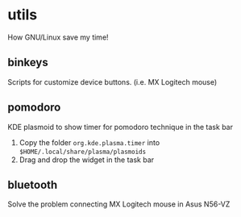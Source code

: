 # utils
How GNU/Linux save my time!

## binkeys
Scripts for customize device buttons. (i.e. MX Logitech mouse)

## pomodoro
KDE plasmoid to show timer for pomodoro technique in the task bar
1. Copy the folder `org.kde.plasma.timer` into `$HOME/.local/share/plasma/plasmoids`
1. Drag and drop the widget in the task bar

## bluetooth
Solve the problem connecting MX Logitech mouse in Asus N56-VZ
